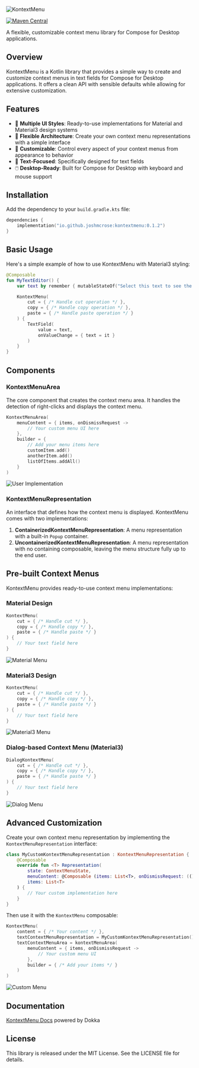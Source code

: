<img src="/assets/banner-image.svg" alt="KontextMenu">

[![Maven Central](https://img.shields.io/maven-central/v/io.github.joshmcrose/kontextmenu?label=Maven%20Central&labelColor=3C4D00&color=B7D167)](https://search.maven.org/artifact/io.github.joshmcrose/kontextmenu)

A flexible, customizable context menu library for Compose for Desktop applications.

## Overview

KontextMenu is a Kotlin library that provides a simple way to create and customize context menus in text fields for Compose for Desktop applications. It offers a clean API with sensible defaults while allowing for extensive customization.

## Features

- 🎨 **Multiple UI Styles**: Ready-to-use implementations for Material and Material3 design systems
- 🧩 **Flexible Architecture**: Create your own context menu representations with a simple interface
- 🔧 **Customizable**: Control every aspect of your context menus from appearance to behavior
- 📝 **Text-Focused**: Specifically designed for text fields
- 🖱️ **Desktop-Ready**: Built for Compose for Desktop with keyboard and mouse support

## Installation

Add the dependency to your `build.gradle.kts` file:

```kotlin
dependencies {
    implementation("io.github.joshmcrose:kontextmenu:0.1.2")
}
```

## Basic Usage

Here's a simple example of how to use KontextMenu with Material3 styling:

```kotlin
@Composable
fun MyTextEditor() {
    var text by remember { mutableStateOf("Select this text to see the context menu") }

    KontextMenu(
        cut = { /* Handle cut operation */ },
        copy = { /* Handle copy operation */ },
        paste = { /* Handle paste operation */ }
    ) {
        TextField(
            value = text,
            onValueChange = { text = it }
        )
    }
}
```

## Components

### KontextMenuArea

The core component that creates the context menu area. It handles the detection of right-clicks and displays the context menu.

```kotlin
KontextMenuArea(
    menuContent = { items, onDismissRequest ->
        // Your custom menu UI here
    },
    builder = { 
        // Add your menu items here
        customItem.add()
        anotherItem.add()
        listOfItems.addAll()
    }
)
```

<img src="/assets/EndUserImpl.png" alt="User Implementation">

### KontextMenuRepresentation

An interface that defines how the context menu is displayed. KontextMenu comes with two implementations:

1. **ContainerizedKontextMenuRepresentation**: A menu representation with a built-in `Popup` container.
2. **UncontainerizedKontextMenuRepresentation**: A menu representation with no containing composable, leaving the menu structure fully up to the end user.

## Pre-built Context Menus

KontextMenu provides ready-to-use context menu implementations:

### Material Design

```kotlin
KontextMenu(
    cut = { /* Handle cut */ },
    copy = { /* Handle copy */ },
    paste = { /* Handle paste */ }
) {
    // Your text field here
}
```

<img src="/assets/MaterialImpl.png" alt="Material Menu">

### Material3 Design

```kotlin
KontextMenu(
    cut = { /* Handle cut */ },
    copy = { /* Handle copy */ },
    paste = { /* Handle paste */ }
) {
    // Your text field here
}
```

<img src="/assets/Material3Impl.png" alt="Material3 Menu">

### Dialog-based Context Menu (Material3)

```kotlin
DialogKontextMenu(
    cut = { /* Handle cut */ },
    copy = { /* Handle copy */ },
    paste = { /* Handle paste */ }
) {
    // Your text field here
}
```

<img src="/assets/DialogImpl.gif" alt="Dialog Menu">

## Advanced Customization

Create your own context menu representation by implementing the `KontextMenuRepresentation` interface:

```kotlin
class MyCustomKontextMenuRepresentation : KontextMenuRepresentation {
    @Composable
    override fun <T> Representation(
        state: ContextMenuState,
        menuContent: @Composable (items: List<T>, onDismissRequest: (() -> Unit)?) -> Unit,
        items: List<T>
    ) {
        // Your custom implementation here
    }
}
```

Then use it with the `KontextMenu` composable:

```kotlin
KontextMenu(
    content = { /* Your content */ },
    textContextMenuRepresentation = MyCustomKontextMenuRepresentation(),
    textContextMenuArea = kontextMenuArea(
        menuContent = { items, onDismissRequest -> 
            // Your custom menu UI 
        },
        builder = { /* Add your items */ }
    )
)
```

<img src="/assets/CustomImpl.png" alt="Custom Menu">

## Documentation

[KontextMenu Docs](https://joshmcrose.github.io/KontextMenu/) powered by Dokka

## License

This library is released under the MIT License. See the LICENSE file for details.
